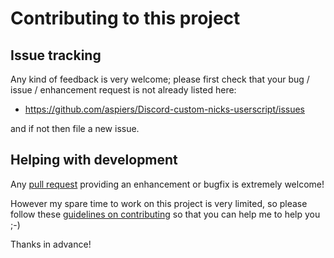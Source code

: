 # Contributing to this project

## Issue tracking

Any kind of feedback is very welcome; please first check that your bug
/ issue / enhancement request is not already listed here:

*   https://github.com/aspiers/Discord-custom-nicks-userscript/issues

and if not then file a new issue.

## Helping with development

Any [pull request](https://help.github.com/articles/using-pull-requests/)
providing an enhancement or bugfix is extremely welcome!

However my spare time to work on this project is very limited, so
please follow these
[guidelines on contributing](http://blog.adamspiers.org/2012/11/10/7-principles-for-contributing-patches-to-software-projects/) so that you can help me to help you ;-)

Thanks in advance!
